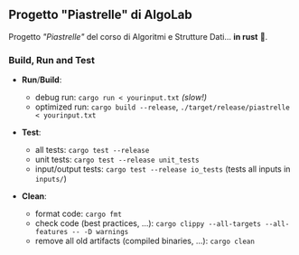 ## Progetto "Piastrelle" di AlgoLab

Progetto _"Piastrelle"_ del corso di Algoritmi e Strutture Dati... **in rust** 🦀.

### Build, Run and Test

- **Run**/**Build**:
  - debug run: `cargo run < yourinput.txt` _(slow!)_
  - optimized run: `cargo build --release`, `./target/release/piastrelle < yourinput.txt`

- **Test**:
  - all tests: `cargo test --release`
  - unit tests: `cargo test --release unit_tests`
  - input/output tests: `cargo test --release io_tests` (tests all inputs in `inputs/`)

- **Clean**:
  - format code: `cargo fmt`
  - check code (best practices, ...): `cargo clippy --all-targets --all-features -- -D warnings`
  - remove all old artifacts (compiled binaries, ...): `cargo clean`
